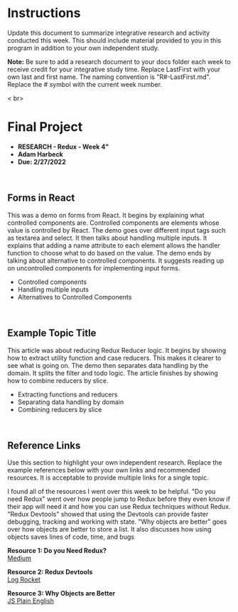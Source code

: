 # Instructions 
Update this document to summarize integrative research and activity conducted this week. This should include material provided to you in this program in addition to your own independent study.    

**Note:** Be sure to add a research document to your docs folder each week to receive credit for your integrative study time. Replace LastFirst with your own last and first name. The naming convention is "R#-LastFirst.md". Replace the # symbol with the current week number.   

< br>

# Final Project 

* **RESEARCH - Redux - Week 4"**
* **Adam Harbeck**
* **Due: 2/27/2022**

<br>

## Forms in React
This was a demo on forms from React. It begins by explaining what controlled components are. Controlled components are elements whose value is controlled by React. The demo goes over different input tags such as textarea and select. It then talks about handling multiple inputs. It explains that adding a name attribute to each element allows the handler function to choose what to do based on the value. The demo ends by talking about alternative to controlled components. It suggests reading up on uncontrolled components for implementing input forms. 

* Controlled components 
* Handling multiple inputs 
* Alternatives to Controlled Components 

<br>

## Example Topic Title
This article was about reducing Redux Reducer logic. It begins by showing how to extract utility function and case reducers. This makes it clearer to see what is going on. The demo then separates data handling by the domain. It splits the filter and todo logic. The article finishes by showing how to combine reducers by slice. 

* Extracting functions and reducers 
* Separating data handling by domain 
* Combining reducers by slice 

<br>

## Reference Links
Use this section to highlight your own independent research. Replace the example references below with your own links and recommended resources. It is acceptable to provide multiple links for a single topic.  

I found all of the resources I went over this week to be helpful. "Do you need Redux" went over how people jump to Redux before they even know if their app will need it and how you can use Redux techniques without Redux. "Redux Devtools" showed that using the Devtools can provide faster debugging, tracking and working with state. "Why objects are better" goes over how objects are better to store a list. It also discusses how using objects saves lines of code, time, and bugs


**Resource 1: Do you Need Redux?**  
[Medium](https://medium.com/@dan_abramov/you-might-not-need-redux-be46360cf367)  

**Resource 2: Redux Devtools**    
[Log Rocket](https://blog.logrocket.com/redux-devtools-tips-tricks-for-faster-debugging/)

**Resource 3: Why Objects are Better**      
[JS Plain English](https://javascript.plainenglish.io/https-medium-com-javascript-in-plain-english-why-you-should-use-an-object-not-an-array-for-lists-bee4a1fbc8bd)




